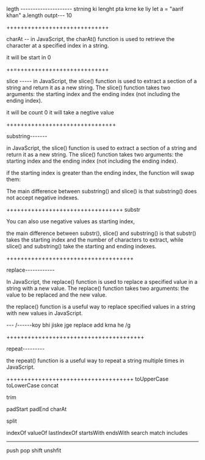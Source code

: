 legth ---------------------
strning ki lenght pta krne ke liy
let a = "aarif khan"
a.length outpt--- 10

+++++++++++++++++++++++++++++

charAt --
in JavaScript, the charAt() function is used to retrieve the character at a specified index in a string.

it will be start in 0

++=++++++++++++++++++++++++++

slice -----
in JavaScript, the slice() function is used to extract a section of a string and return it as a new string. The slice() function takes two arguments: the starting index and the ending index (not including the ending index).

it will be count 0
it will take a negtive value

+++++++++++++++++++++++++++++++

substring-------

in JavaScript, the slice() function is used to extract a section of a string and return it as a new string. The slice() function takes two arguments: the starting index and the ending index (not including the ending index).

if the starting index is greater than the ending index, the function will swap them:

The main difference between substring() and slice() is that substring() does not accept negative indexes.

+++++++++++++++++++++++++++++++++
substr

You can also use negative values as starting index,

the main difference between substr(), slice() and substring() is that substr() takes the starting index and the number of characters to extract, while slice() and substring() take the starting and ending indexes.

++++++++++++++++++++++++++++++++++++

replace------------

In JavaScript, the replace() function is used to replace a specified value in a string with a new value. The replace() function takes two arguments: the value to be replaced and the new value.

the replace() function is a useful way to replace specified values in a string with new values in JavaScript.

--- /------koy bhi jiske jge replace add krna he /g

+++++++++++++++++++++++++++++++++++++++

repeat---------

the repeat() function is a useful way to repeat a string multiple times in JavaScript.

++++++++++++++++++++++++++++++++++++
toUpperCase
toLowerCase
concat

trim

padStart
padEnd
charAt

split

indexOf
valueOf
lastIndexOf
startsWith
endsWith
search
match
includes

---

push
pop
shift
unshfit
